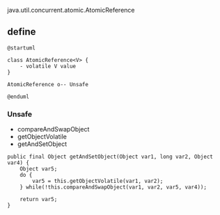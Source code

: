java.util.concurrent.atomic.AtomicReference

## define
```plantuml
@startuml

class AtomicReference<V> {
    - volatile V value
}

AtomicReference o-- Unsafe

@enduml
```

### Unsafe
* compareAndSwapObject
* getObjectVolatile
* getAndSetObject

```
public final Object getAndSetObject(Object var1, long var2, Object var4) {
    Object var5;
    do {
        var5 = this.getObjectVolatile(var1, var2);
    } while(!this.compareAndSwapObject(var1, var2, var5, var4));

    return var5;
}
```